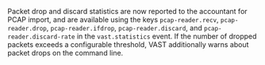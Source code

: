 Packet drop and discard statistics are now reported to the accountant for PCAP
import, and are available using the keys `pcap-reader.recv`, `pcap-reader.drop`,
`pcap-reader.ifdrop`, `pcap-reader.discard`, and `pcap-reader.discard-rate` in
the `vast.statistics` event. If the number of dropped packets exceeds a
configurable threshold, VAST additionally warns about packet drops on the
command line.
